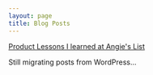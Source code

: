 ```yaml
---
layout: page
title: Blog Posts
---
```

[Product Lessons I learned at Angie's List](/product-lessons-angies-list/)


Still migrating posts from WordPress...
